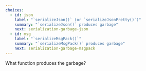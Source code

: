 ```yaml
---
choices:
  - id: json
    label: "`serializeJson()` (or `serializeJsonPretty()`)"
    summary: "`serializeJson()` produces garbage"
    next: serialization-garbage-json
  - id: msg
    label: "`serializeMsgPack()`"
    summary: "`serializeMsgPack()` produces garbage"
    next: serialization-garbage-msgpack
---
```


What function produces the garbage?